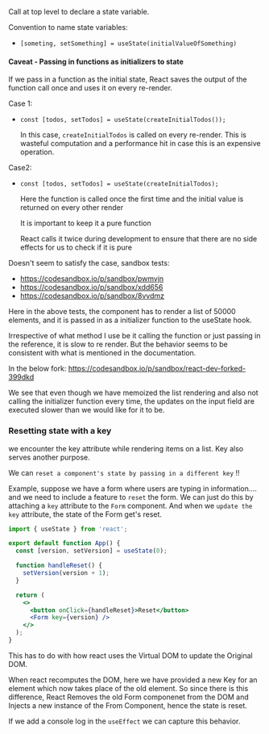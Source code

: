 Call at top level to declare a state variable.

Convention to name state variables:
- `[someting, setSomething] = useState(initialValueOfSomething)`

#### Caveat - Passing in functions as initializers to state

If we pass in a function as the initial state, React saves the output of the function call once and uses it on every re-render. 

Case 1: 
- `const [todos, setTodos] = useState(createInitialTodos());`

	In this case, `createInitialTodos` is called on every re-render. This is wasteful computation and a performance hit in case this is an expensive operation.

Case2: 
- `const [todos, setTodos] = useState(createInitialTodos);`
  
	Here the function is called once the first time and the initial value is returned on every other render
	
	It is important to keep it a pure function
	
	React calls it twice during development to ensure that there are no side effects for us to check if it is pure


Doesn't seem to satisfy the case, sandbox tests: 
- https://codesandbox.io/p/sandbox/pwmvjn
- https://codesandbox.io/p/sandbox/xdd656
- https://codesandbox.io/p/sandbox/8vvdmz

Here in the above tests, the component has to render a list of 50000 elements, and it is passed in as a initializer function to the useState hook. 

Irrespective of what method I use be it calling the function or just passing in the reference, it is slow to re render. But the behavior seems to be consistent with what is mentioned in the documentation.

In the below fork: https://codesandbox.io/p/sandbox/react-dev-forked-399dkd

We see that even though we have memoized the list rendering and also not calling the initializer function every time, the updates on the input field are executed slower than we would like for it to be. 

### Resetting state with a key

we encounter the key attribute while rendering items on a list. Key also serves another purpose. 

We can `reset a component's state by passing in a different key` !!

Example, suppose we have a form where users are typing in information.... and we need to include a feature to `reset` the form. We can just do this by attaching a `key` attribute to the `Form` component. And when we `update the key` attribute, the state of the Form get's reset.

```jsx
import { useState } from 'react';

export default function App() {
  const [version, setVersion] = useState(0);

  function handleReset() {
    setVersion(version + 1);
  }

  return (
    <>
      <button onClick={handleReset}>Reset</button>
      <Form key={version} />
    </>
  );
}
```

This has to do with how react uses the Virtual DOM to update the Original DOM.

When react recomputes the DOM, here we have provided a new Key for an element which now takes place of the old element. So since there is this difference, React Removes the old Form componenet from the DOM and Injects a new instance of the From Component, hence the state is reset.

If we add a console log in the `useEffect` we can capture this behavior.